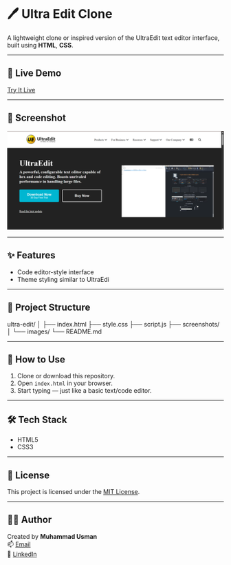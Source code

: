 # 🖊️ Ultra Edit Clone

A lightweight clone or inspired version of the UltraEdit text editor interface, built using **HTML**, **CSS**.

---

## 🔗 Live Demo

[Try It Live](https://github.com/builtbyusman/UltraEdit-Clone)

---

## 📸 Screenshot

![App Screenshot](screenshots/home.png)

---

## ✨ Features

- Code editor-style interface
- Theme styling similar to UltraEdi

---

## 📁 Project Structure

ultra-edit/
│
├── index.html
├── style.css
├── script.js
├── screenshots/
│ └── images/
└── README.md


---

## 🧪 How to Use

1. Clone or download this repository.
2. Open `index.html` in your browser.
3. Start typing — just like a basic text/code editor.

---

## 🛠 Tech Stack

- HTML5
- CSS3
---

## 📄 License

This project is licensed under the [MIT License](LICENSE).

---

## 👨‍💻 Author

Created by **Muhammad Usman**  
📫 [Email](mailto:developerusman23@gmail.com)  
💼 [LinkedIn](https://www.linkedin.com/in/muhammad-usman-862693367/)
